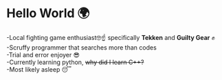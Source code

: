 # Hello World 🌍
-Local fighting game enthusiast🤓☝️ specifically **Tekken** and **Guilty Gear** ✊ <br/>
-Scruffy programmer that searches more than codes <br/>
-Trial and error enjoyer 😎 <br/>
-Currently learning python, ~~why did I learn C++?~~ <br/>
-Most likely asleep 😴
<!--
**Aji-Estelle/Aji-Estelle** is a ✨ _special_ ✨ repository because its `README.md` (this file) appears on your GitHub profile.

Here are some ideas to get you started:

- 🔭 I’m currently working on ...
- 🌱 I’m currently learning ...
- 👯 I’m looking to collaborate on ...
- 🤔 I’m looking for help with ...
- 💬 Ask me about ...
- 📫 How to reach me: ...
- 😄 Pronouns: ...
- ⚡ Fun fact: ...
-->
